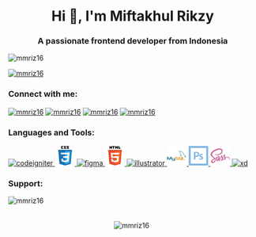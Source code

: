 <h1 align="center">Hi 👋, I'm Miftakhul Rikzy</h1>
<h3 align="center">A passionate frontend developer from Indonesia</h3>

<p align="left"> <img src="https://komarev.com/ghpvc/?username=mmriz16&label=Profile%20views&color=0e75b6&style=flat" alt="mmriz16" /> </p>

<p align="left"> <a href="https://twitter.com/mmriz16" target="blank"><img src="https://img.shields.io/twitter/follow/mmriz16?logo=twitter&style=for-the-badge" alt="mmriz16" /></a> </p>

<h3 align="left">Connect with me:</h3>
<p align="left">
<a href="https://twitter.com/mmriz16" target="blank"><img align="center" src="https://raw.githubusercontent.com/rahuldkjain/github-profile-readme-generator/master/src/images/icons/Social/twitter.svg" alt="mmriz16" height="30" width="40" /></a>
<a href="https://linkedin.com/in/mmriz16" target="blank"><img align="center" src="https://raw.githubusercontent.com/rahuldkjain/github-profile-readme-generator/master/src/images/icons/Social/linked-in-alt.svg" alt="mmriz16" height="30" width="40" /></a>
<a href="https://instagram.com/mmriz16" target="blank"><img align="center" src="https://raw.githubusercontent.com/rahuldkjain/github-profile-readme-generator/master/src/images/icons/Social/instagram.svg" alt="mmriz16" height="30" width="40" /></a>
<a href="https://dribbble.com/mmriz16" target="blank"><img align="center" src="https://raw.githubusercontent.com/rahuldkjain/github-profile-readme-generator/master/src/images/icons/Social/dribbble.svg" alt="mmriz16" height="30" width="40" /></a>
</p>

<h3 align="left">Languages and Tools:</h3>
<p align="left"> <a href="https://codeigniter.com" target="_blank"> <img src="https://cdn.worldvectorlogo.com/logos/codeigniter.svg" alt="codeigniter" width="40" height="40"/> </a> <a href="https://www.w3schools.com/css/" target="_blank"> <img src="https://raw.githubusercontent.com/devicons/devicon/master/icons/css3/css3-original-wordmark.svg" alt="css3" width="40" height="40"/> </a> <a href="https://www.figma.com/" target="_blank"> <img src="https://www.vectorlogo.zone/logos/figma/figma-icon.svg" alt="figma" width="40" height="40"/> </a> <a href="https://www.w3.org/html/" target="_blank"> <img src="https://raw.githubusercontent.com/devicons/devicon/master/icons/html5/html5-original-wordmark.svg" alt="html5" width="40" height="40"/> </a> <a href="https://www.adobe.com/in/products/illustrator.html" target="_blank"> <img src="https://www.vectorlogo.zone/logos/adobe_illustrator/adobe_illustrator-icon.svg" alt="illustrator" width="40" height="40"/> </a> <a href="https://www.mysql.com/" target="_blank"> <img src="https://raw.githubusercontent.com/devicons/devicon/master/icons/mysql/mysql-original-wordmark.svg" alt="mysql" width="40" height="40"/> </a> <a href="https://www.photoshop.com/en" target="_blank"> <img src="https://raw.githubusercontent.com/devicons/devicon/master/icons/photoshop/photoshop-line.svg" alt="photoshop" width="40" height="40"/> </a> <a href="https://sass-lang.com" target="_blank"> <img src="https://raw.githubusercontent.com/devicons/devicon/master/icons/sass/sass-original.svg" alt="sass" width="40" height="40"/> </a> <a href="https://www.adobe.com/products/xd.html" target="_blank"> <img src="https://cdn.worldvectorlogo.com/logos/adobe-xd.svg" alt="xd" width="40" height="40"/> </a> </p>

<h3 align="left">Support:</h3>
<p><a href="https://www.buymeacoffee.com/mmriz16"> <img align="left" src="https://cdn.buymeacoffee.com/buttons/v2/default-yellow.png" height="50" width="210" alt="mmriz16" /></a></p><br><br>

<p>&nbsp;<img align="center" src="https://github-readme-stats.vercel.app/api?username=mmriz16&show_icons=true&locale=en" alt="mmriz16" /></p>
